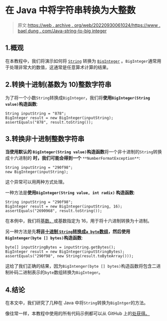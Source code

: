 # 在 Java 中将字符串转换为大整数

> 原文:[https://web . archive . org/web/20220930061024/https://www . bael dung . com/Java-string-to-big integer](https://web.archive.org/web/20220930061024/https://www.baeldung.com/java-string-to-biginteger)

## 1.概观

在本教程中，我们将演示如何将 [`String`](/web/20220626112053/https://www.baeldung.com/java-string) 转换为 [`BigInteger`](/web/20220626112053/https://www.baeldung.com/java-bigdecimal-biginteger) 。`BigInteger`通常用于处理非常大的数值，这通常是任意算术计算的结果。

## 2.转换十进制(基数为 10)整数字符串

为了将一个小数`String`转换成`BigInteger`，我们将**使用`BigInteger(String value)`构造函数**:

```
String inputString = "878";
BigInteger result = new BigInteger(inputString);
assertEquals("878", result.toString());
```

## 3.转换非十进制整数字符串

**当使用默认的 `BigInteger(String value)`构造函数**将一个非十进制的`String`转换成十六进制的 **时，我们可能会得到一个** `**NumberFormatException**`:

```
String inputString = "290f98";
new BigInteger(inputString);
```

这个异常可以用两种方式处理。

一种方法是**使用`BigInteger(String value, int radix)` 构造函数**:

```
String inputString = "290f98";
BigInteger result = new BigInteger(inputString, 16);
assertEquals("2690968", result.toString());
```

在本例中，我们将[基数、](https://web.archive.org/web/20220626112053/https://en.wikipedia.org/wiki/Radix)或基数指定为 16，用于将十六进制转换为十进制。

另一种方法是先**将[非十进制 `String`转换成`a byte`数组](/web/20220626112053/https://www.baeldung.com/java-byte-arrays-hex-strings)，然后使用`BigIntenger(byte [] bytes)`构造函数**:

```
byte[] inputStringBytes = inputString.getBytes();
BigInteger result = new BigInteger(inputStringBytes);
assertEquals("290f98", new String(result.toByteArray()));
```

这给了我们正确的结果，因为`BigIntenger(byte [] bytes)`构造函数将包含二进制补码二进制表示的`byte`数组转换为`BigInteger`。

## 4.结论

在本文中，我们研究了几种在 Java 中将`String`转换为`BigIntger`的方法。

像往常一样，本教程中使用的所有代码示例都可以从 GitHub 上的[处获得。](https://web.archive.org/web/20220626112053/https://github.com/eugenp/tutorials/tree/master/core-java-modules/core-java-string-conversions-2)